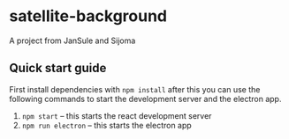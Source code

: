 # satellite-background

A project from JanSule and Sijoma

## Quick start guide

First install dependencies with `npm install` after this you can use the following commands to start the development server and the electron app.

1. `npm start` – this starts the react development server
2. `npm run electron` – this starts the electron app